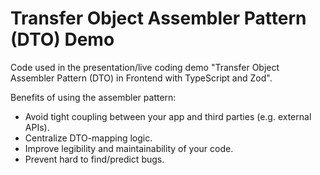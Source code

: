 # Transfer Object Assembler Pattern (DTO) Demo
Code used in the presentation/live coding demo "Transfer Object Assembler Pattern (DTO) in Frontend with TypeScript and Zod". 

Benefits of using the assembler pattern:
- Avoid tight coupling between your app and third parties (e.g. external APIs).
- Centralize DTO-mapping logic.
- Improve legibility and maintainability of your code.
- Prevent hard to find/predict bugs.
